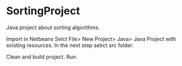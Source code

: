 # SortingProject
Java project about sorting algorithms.


Import in Netbeans
Selct File> New Project> Java> Java Project with existing resources.
In the next step selrct src folder.

Clean and build project.
Run.
